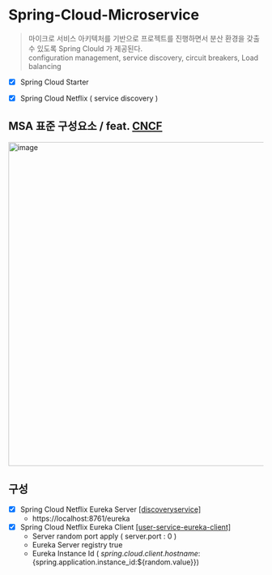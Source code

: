 # Spring-Cloud-Microservice
> 마이크로 서비스 아키텍처를 기반으로 프로젝트를 진행하면서 분산 환경을 갖출 수 있도록 Spring Clould 가 제공된다.
<br> configuration management, service discovery, circuit breakers, Load balancing

- [x] Spring Cloud Starter
- [x] Spring Cloud Netflix ( service discovery )


## MSA 표준 구성요소 / feat. [CNCF](https://landscape.cncf.io/)
<img width="639" alt="image" src="https://github.com/user-attachments/assets/3fb62d40-30eb-4078-acdb-4818fe6283a1">

## 구성
- [x] Spring Cloud Netflix Eureka Server [[discoveryservice]](https://github.com/IMWoo94/Spring-Cloud-Microservice/tree/main/discoveryservice)
  - https://localhost:8761/eureka
- [x] Spring Cloud Netflix Eureka Client [[user-service-eureka-client]](https://github.com/IMWoo94/Spring-Cloud-Microservice/tree/main/user-service-eureka-client)
  - Server random port apply ( server.port : 0 )
  - Eureka Server registry true
  - Eureka Instance Id ( ${spring.cloud.client.hostname}:${spring.application.instance_id:${random.value}})
